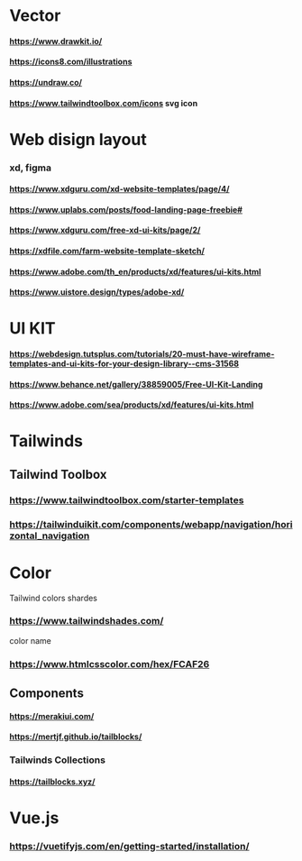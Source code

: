 # Vector
#### https://www.drawkit.io/
#### https://icons8.com/illustrations
#### https://undraw.co/
#### https://www.tailwindtoolbox.com/icons   svg icon

# Web disign layout
### xd, figma
#### https://www.xdguru.com/xd-website-templates/page/4/
#### https://www.uplabs.com/posts/food-landing-page-freebie#
#### https://www.xdguru.com/free-xd-ui-kits/page/2/
#### https://xdfile.com/farm-website-template-sketch/
#### https://www.adobe.com/th_en/products/xd/features/ui-kits.html
#### https://www.uistore.design/types/adobe-xd/

# UI KIT
#### https://webdesign.tutsplus.com/tutorials/20-must-have-wireframe-templates-and-ui-kits-for-your-design-library--cms-31568
#### https://www.behance.net/gallery/38859005/Free-UI-Kit-Landing
#### https://www.adobe.com/sea/products/xd/features/ui-kits.html

# Tailwinds
## Tailwind Toolbox
### https://www.tailwindtoolbox.com/starter-templates
### https://tailwinduikit.com/components/webapp/navigation/horizontal_navigation

# Color
 Tailwind colors shardes
### https://www.tailwindshades.com/
 color name
### https://www.htmlcsscolor.com/hex/FCAF26

## Components 
#### https://merakiui.com/
#### https://mertjf.github.io/tailblocks/

### Tailwinds Collections
#### https://tailblocks.xyz/

# Vue.js
### https://vuetifyjs.com/en/getting-started/installation/
